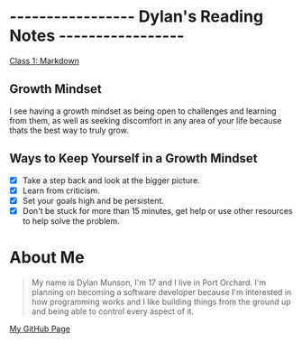 # ----------------- Dylan's Reading Notes -----------------

[Class 1: Markdown](https://dylanmunson.github.io/reading-notes/read01.md)


## Growth Mindset
I see having a growth mindset as being open to challenges and learning from them, as well as seeking discomfort in any area of your life because thats the best way to truly grow.

## Ways to Keep Yourself in a Growth Mindset
- [x] Take a step back and look at the bigger picture.
- [x] Learn from criticism.
- [x] Set your goals high and be persistent. 
- [x] Don't be stuck for more than 15 minutes, get help or use other resources to help solve the problem.

# About Me
> My name is Dylan Munson, I'm 17 and I live in Port Orchard. I'm planning on becoming a software developer because I'm interested in how programming works and I like building things from the ground up and being able to control every aspect of it. 

[My GitHub Page](https://github.com/DylanMunson)
